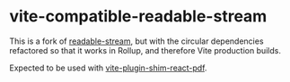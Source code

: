 # vite-compatible-readable-stream

This is a fork of [readable-stream](https://www.npmjs.org/package/readable-stream), but with the circular dependencies refactored so that it works in Rollup, and therefore Vite production builds.

Expected to be used with [vite-plugin-shim-react-pdf](https://www.npmjs.com/package/vite-plugin-shim-react-pdf).
